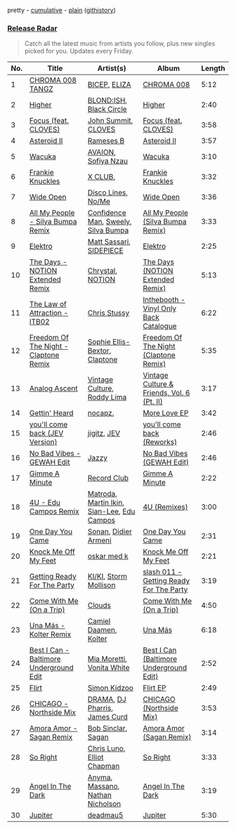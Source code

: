 pretty - [cumulative](/playlists/cumulative/Release%20Radar.md) - [plain](/playlists/plain/37i9dQZEVXbsudmxBFKW7G) ([githistory](https://github.githistory.xyz/vitokorn/spotify-playlist-archive/blob/master/playlists/plain/37i9dQZEVXbsudmxBFKW7G))
### [Release Radar](https://open.spotify.com/playlist/37i9dQZEVXbsudmxBFKW7G)

> Catch all the latest music from artists you follow, plus new singles picked for you. Updates every Friday.

| No. | Title | Artist(s) | Album | Length |
|---|---|---|---|---|
| 1 | [CHROMA 008 TANGZ](https://open.spotify.com/track/5CQ8kbCeDFZmASjXzp2I6b) | [BICEP](https://open.spotify.com/artist/73A3bLnfnz5BoQjb4gNCga), [ELIZA](https://open.spotify.com/artist/0PgYKqH7ohfAm9LFgWjpl8) | [CHROMA 008](https://open.spotify.com/album/5V70JZgrMpZ6oZowA3h8Yb) | 5:12 |
| 2 | [Higher](https://open.spotify.com/track/3xWOfgZzCg1jdEpEfM4oKi) | [BLOND:ISH](https://open.spotify.com/artist/6zsJjoCtL1WByG0VsuFWzR), [Black Circle](https://open.spotify.com/artist/3f9ttFig9YeqVKerYRPX1M) | [Higher](https://open.spotify.com/album/1TGiQpFGwQtuDcxNcKeFRb) | 2:40 |
| 3 | [Focus (feat. CLOVES)](https://open.spotify.com/track/0xaXwvcjq7aAKwMKe22Bw7) | [John Summit](https://open.spotify.com/artist/7kNqXtgeIwFtelmRjWv205), [CLOVES](https://open.spotify.com/artist/355SqtHY4qKt2wIXrWku0c) | [Focus (feat. CLOVES)](https://open.spotify.com/album/4hwsD3b6V8962BDX5nCiFF) | 3:58 |
| 4 | [Asteroid II](https://open.spotify.com/track/2gfVi9fQCGfV36D5hOzNqy) | [Rameses B](https://open.spotify.com/artist/06EfEcjc0vdvI6VNL0soIO) | [Asteroid II](https://open.spotify.com/album/6a9Rw9SEd0nTwPp4otPeLm) | 3:57 |
| 5 | [Wacuka](https://open.spotify.com/track/75n9WHWZAzhB59xSjIHly4) | [AVAION](https://open.spotify.com/artist/5oJvmyeWzyeahRtjup3Oys), [Sofiya Nzau](https://open.spotify.com/artist/5Y2FS5YbGf7yRDumzD5nY3) | [Wacuka](https://open.spotify.com/album/4kPcAubNH1FbdaFkoEsALw) | 3:10 |
| 6 | [Frankie Knuckles](https://open.spotify.com/track/7Fkoz65bhhz0Nd11O3FHf7) | [X CLUB.](https://open.spotify.com/artist/4CYPaFp9yDrNduNptv0DPQ) | [Frankie Knuckles](https://open.spotify.com/album/16LjPG5rGfRhrHuAYRRy09) | 3:32 |
| 7 | [Wide Open](https://open.spotify.com/track/6a7aKzKRgY54loG7reqXfI) | [Disco Lines](https://open.spotify.com/artist/5Kmr0b3ip8g9P2i0dLTC3Z), [No/Me](https://open.spotify.com/artist/4L0It80jhQQKMTU2r02nkL) | [Wide Open](https://open.spotify.com/album/1jhMDPST130snbmr1Oe0Np) | 3:36 |
| 8 | [All My People - Silva Bumpa Remix](https://open.spotify.com/track/3JNs8UEqHhv0TA0FBggRig) | [Confidence Man](https://open.spotify.com/artist/0RwXnFrEoI8tltFvYpJgP6), [Sweely](https://open.spotify.com/artist/1SYJDHr7kjUL4LlfK1jJ9m), [Silva Bumpa](https://open.spotify.com/artist/2dPLkqesvPXpIlP65JoLrf) | [All My People (Silva Bumpa Remix)](https://open.spotify.com/album/2VjqSVtrlZq8Ok7KU88xwP) | 3:33 |
| 9 | [Elektro](https://open.spotify.com/track/7jzipuyNEGVjnAesC6ZbH5) | [Matt Sassari](https://open.spotify.com/artist/21dVknSLCsK37cWozWDZZS), [SIDEPIECE](https://open.spotify.com/artist/5czbzNZZfWpyFgZyfT3Mkk) | [Elektro](https://open.spotify.com/album/7nSf95TxOqgsWGElMAE2ll) | 2:25 |
| 10 | [The Days - NOTION Extended Remix](https://open.spotify.com/track/3he23vAu7LxTRObBrlNqWP) | [Chrystal](https://open.spotify.com/artist/5bQ3wFgekuIMIcWJuxkqLK), [NOTION](https://open.spotify.com/artist/1uRVM0wBdtyEuU582EeKJM) | [The Days (NOTION Extended Remix)](https://open.spotify.com/album/3BrpWiTOw32OyMq0EZ1Teb) | 5:13 |
| 11 | [The Law of Attraction - ITB02](https://open.spotify.com/track/7qEHCSz8pEid0y0cusANt2) | [Chris Stussy](https://open.spotify.com/artist/3BxjasMelf9pKaE4f7Y0So) | [Inthebooth - Vinyl Only Back Catalogue](https://open.spotify.com/album/5R1OtTrbNhX4tYsy74PPhT) | 6:22 |
| 12 | [Freedom Of The Night - Claptone Remix](https://open.spotify.com/track/72PGpccRP9XOH2HacT7t8J) | [Sophie Ellis-Bextor](https://open.spotify.com/artist/2cBh5lVMg222FFuRU7EfDE), [Claptone](https://open.spotify.com/artist/4mncDFjVLUa3s025Tct3Ry) | [Freedom Of The Night (Claptone Remix)](https://open.spotify.com/album/0jIjKSIup93YBP6zlxs9KM) | 5:35 |
| 13 | [Analog Ascent](https://open.spotify.com/track/1HBiN4vgEq75YD0HFvhM7F) | [Vintage Culture](https://open.spotify.com/artist/28uJnu5EsrGml2tBd7y8ts), [Roddy Lima](https://open.spotify.com/artist/0Bg1joLOL52mJS0kf0pIDx) | [Vintage Culture & Friends, Vol. 6 (Pt. II)](https://open.spotify.com/album/4oApPLzaCn1XO7689oABYP) | 3:17 |
| 14 | [Gettin' Heard](https://open.spotify.com/track/4y3XZBC7mbQlmBTwMhVSdI) | [nocapz.](https://open.spotify.com/artist/5lX1pToBfEkhwZ5Y5ZiRqT) | [More Love EP](https://open.spotify.com/album/2SS6Myp7aoF2hEkzIHj31L) | 3:42 |
| 15 | [you'll come back (JEV Version)](https://open.spotify.com/track/5BV7SxVEUNd0NlKzoAZrfb) | [jigitz](https://open.spotify.com/artist/7sfn5Z6ItzDkOF9cYzxWPZ), [JEV](https://open.spotify.com/artist/6StZbL9v3UpuaMwIoq8fyW) | [you'll come back (Reworks)](https://open.spotify.com/album/2leGrExJmskyh55qJM3bGW) | 2:46 |
| 16 | [No Bad Vibes - GEWAH Edit](https://open.spotify.com/track/5kCOIRt64clYpMNkESy0Ya) | [Jazzy](https://open.spotify.com/artist/7zAAwgV5Wqmvpb4GzvlRkP) | [No Bad Vibes (GEWAH Edit)](https://open.spotify.com/album/2KQBY1GsYldwdm5IgJFJ4P) | 2:46 |
| 17 | [Gimme A Minute](https://open.spotify.com/track/2LalfWd4l2wcvHXtqOEIoM) | [Record Club](https://open.spotify.com/artist/4cArYfwQ0BrfSEhaDwhVYQ) | [Gimme A Minute](https://open.spotify.com/album/3vvcpYNVOB0rDFwaPl4gTT) | 2:22 |
| 18 | [4U - Edu Campos Remix](https://open.spotify.com/track/4U9f50xOGsxa4aFPkU2pxQ) | [Matroda](https://open.spotify.com/artist/45lcbTsX07JWzmTIjcdyBz), [Martin Ikin](https://open.spotify.com/artist/7DhdJhd6DrxeJlUajwttd1), [Sian-Lee](https://open.spotify.com/artist/0JiqigemaoIuLScw1UNRr0), [Edu Campos](https://open.spotify.com/artist/2RvoRUjBaJOEHIlfjs9V2J) | [4U (Remixes)](https://open.spotify.com/album/1wrsTJ8gPE3IGdYCrdavKR) | 3:00 |
| 19 | [One Day You Came](https://open.spotify.com/track/0rfgJez4aGFE8vzwd2Xrr7) | [Sonan](https://open.spotify.com/artist/5qfTG0UpxeQQHzGJ3oCvSb), [Didier Armeni](https://open.spotify.com/artist/0rAWzQbB0Qbw4P4vBfFpka) | [One Day You Came](https://open.spotify.com/album/2fndDDwbm0qpqlDzTM7cQt) | 2:31 |
| 20 | [Knock Me Off My Feet](https://open.spotify.com/track/6Xgbgdi7F7BGrZPrYcxFVl) | [oskar med k](https://open.spotify.com/artist/28ntgpEkMU9Zm7F3gLDMhZ) | [Knock Me Off My Feet](https://open.spotify.com/album/26u0sUGviB0cRFSHIQpbs0) | 2:21 |
| 21 | [Getting Ready For The Party](https://open.spotify.com/track/6HUZoMili2b3e6X81OPIQd) | [KI/KI](https://open.spotify.com/artist/0UMs6dTf23FC2fHc40fXNS), [Storm Mollison](https://open.spotify.com/artist/6GOV6moAmOS8qzIEvjKoVC) | [slash 011 - Getting Ready For The Party](https://open.spotify.com/album/1xLZI4sXn3cM5NfeilgDh0) | 3:19 |
| 22 | [Come With Me (On a Trip)](https://open.spotify.com/track/4Uu850JYiq7CiZ2LysqEm5) | [Clouds](https://open.spotify.com/artist/3f0kobRhjLIHJna3UsEqim) | [Come With Me (On a Trip)](https://open.spotify.com/album/3eIY3WcBuKy2XMq5FIFIY4) | 4:50 |
| 23 | [Una Más - Kolter Remix](https://open.spotify.com/track/0ueZ23dq0VKcBdc3FExOTk) | [Camiel Daamen](https://open.spotify.com/artist/2A2mTw19f80OdXOLOrCzao), [Kolter](https://open.spotify.com/artist/2Invsp3HSrAeJy4u7Retry) | [Una Más](https://open.spotify.com/album/0UCN1mllSRMp7nJWAXCNAb) | 6:18 |
| 24 | [Best I Can - Baltimore Underground Edit](https://open.spotify.com/track/15CXnrwMWCjqEGdRnYf0pi) | [Mia Moretti](https://open.spotify.com/artist/508HEnl2cDRksyq8hyQtRh), [Vonita White](https://open.spotify.com/artist/3nKkQpifHHlY1kdsdK5rlp) | [Best I Can (Baltimore Underground Edit)](https://open.spotify.com/album/6nIkFcv9gEyzHTcfzkYpzS) | 2:52 |
| 25 | [Flirt](https://open.spotify.com/track/3BcvFDTnyvGbexZaz2H3Za) | [Simon Kidzoo](https://open.spotify.com/artist/7rsKf4S6rilmYTPrViFPlA) | [Flirt EP](https://open.spotify.com/album/2gsSP8DhYvrNWj81qybiI0) | 2:49 |
| 26 | [CHICAGO - Northside Mix](https://open.spotify.com/track/4CLzIfYGvYWULqYIYs2Psp) | [DRAMA](https://open.spotify.com/artist/7LvvNoUPwTZpgXDWBRrfHg), [DJ Pharris](https://open.spotify.com/artist/3HGmrfO5u74WgnYN3wmfdQ), [James Curd](https://open.spotify.com/artist/2PwiPk4hJp1MX6zH2YJmIL) | [CHICAGO (Northside Mix)](https://open.spotify.com/album/5enTsGLqDOXTV43tmWjYqA) | 3:53 |
| 27 | [Amora Amor - Sagan Remix](https://open.spotify.com/track/0TP2cAD0rKVqGigB6dAwVv) | [Bob Sinclar](https://open.spotify.com/artist/5YFS41yoX0YuFY39fq21oN), [Sagan](https://open.spotify.com/artist/5JHw3zW4kgwIZlh33geR1K) | [Amora Amor (Sagan Remix)](https://open.spotify.com/album/3viYw8nLorPbKNdVLZyVBV) | 3:14 |
| 28 | [So Right](https://open.spotify.com/track/63iPYTdJKfwTo2YDWKHOqr) | [Chris Luno](https://open.spotify.com/artist/2fttFhhXMsCbJgf9KqSGcq), [Elliot Chapman](https://open.spotify.com/artist/0lPDUKMUw0nw2aYs9JQWZI) | [So Right](https://open.spotify.com/album/2IcWQRLLXNFk8K1nFzjC22) | 3:33 |
| 29 | [Angel In The Dark](https://open.spotify.com/track/1omZLqRQ0nyXJwwYw94GPb) | [Anyma](https://open.spotify.com/artist/4iBwchw0U0GZv5RfVYSMxN), [Massano](https://open.spotify.com/artist/6htWLP8aiuf19FYMA4VQAZ), [Nathan Nicholson](https://open.spotify.com/artist/4q8SjmBr5X7DUmVvrnNrsd) | [Angel In The Dark](https://open.spotify.com/album/4BjOZI6zShm1ezWaDxPvBm) | 3:19 |
| 30 | [Jupiter](https://open.spotify.com/track/4nFSITI81LYuC5TCeaEjDT) | [deadmau5](https://open.spotify.com/artist/2CIMQHirSU0MQqyYHq0eOx) | [Jupiter](https://open.spotify.com/album/5MGV9Y4u2xXvoAR1RtVK6c) | 5:30 |
